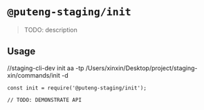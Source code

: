 # `@puteng-staging/init`

> TODO: description

## Usage
//staging-cli-dev init aa -tp /Users/xinxin/Desktop/project/staging-xin/commands/init -d
```
const init = require('@puteng-staging/init');

// TODO: DEMONSTRATE API
```

